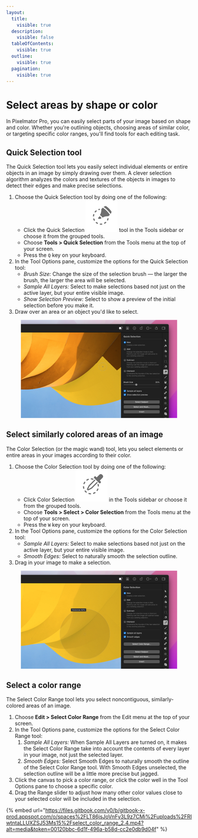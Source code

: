 ```yaml
---
layout:
  title:
    visible: true
  description:
    visible: false
  tableOfContents:
    visible: true
  outline:
    visible: true
  pagination:
    visible: true
---
```


# Select areas by shape or color

In Pixelmator Pro, you can easily select parts of your image based on shape and color. Whether you're outlining objects, choosing areas of similar color, or targeting specific color ranges, you'll find tools for each editing task.

## Quick Selection tool

The Quick Selection tool lets you easily select individual elements or entire objects in an image by simply drawing over them. A clever selection algorithm analyzes the colors and textures of the objects in images to detect their edges and make precise selections.

1. Choose the Quick Selection tool by doing one of the following:
   * Click the Quick Selection <img src="../.gitbook/assets/Quick-Selection.png" alt="" data-size="line"> tool in the Tools sidebar or choose it from the grouped tools.
   * Choose **Tools > Quick Selection** from the Tools menu at the top of your screen.
   * Press the `Q` key on your keyboard.
2. In the Tool Options pane, customize the options for the Quick Selection tool:
   * _Brush Size:_ Change the size of the selection brush — the larger the brush, the larger the area will be selected.
   * _Sample All Layers:_ Select to make selections based not just on the active layer, but your entire visible image.
   * _Show Selection Preview:_ Select to show a preview of the initial selection before you make it.
3. Draw over an area or an object you'd like to select.

<figure><img src="../.gitbook/assets/image (2).png" alt=""><figcaption></figcaption></figure>

## Select similarly colored areas of an image

The Color Selection (or the magic wand) tool, lets you select elements or entire areas in your images according to their color.

1. Choose the Color Selection tool by doing one of the following:
   * Click Color Selection <img src="../.gitbook/assets/Color-Selection.png" alt="" data-size="line"> in the Tools sidebar or choose it from the grouped tools.
   * Choose **Tools > Select > Color Selection** from the Tools menu at the top of your screen.
   * Press the `W` key on your keyboard.
2. In the Tool Options pane, customize the options for the Color Selection tool:
   * _Sample All Layers:_ Select to make selections based not just on the active layer, but your entire visible image.
   * _Smooth Edges:_ Select to naturally smooth the selection outline.
3. Drag in your image to make a selection.

<figure><img src="../.gitbook/assets/image (3).png" alt=""><figcaption></figcaption></figure>

## Select a color range

The Select Color Range tool lets you select noncontiguous, similarly-colored areas of an image.

1. Choose **Edit > Select Color Range** from the Edit menu at the top of your screen.
2. In the Tool Options pane, customize the options for the Select Color Range tool:
   1. _Sample All Layers:_ When Sample All Layers are turned on, it makes the Select Color Range take into account the contents of every layer in your image, not just the selected layer.
   2. _Smooth Edges:_ Select Smooth Edges to naturally smooth the outline of the Select Color Range tool. With Smooth Edges unselected, the selection outline will be a little more precise but jagged.
3. Click the canvas to pick a color range, or click the color well in the Tool Options pane to choose a specific color.
4. Drag the Range slider to adjust how many other color values close to your selected color will be included in the selection.

{% embed url="https://files.gitbook.com/v0/b/gitbook-x-prod.appspot.com/o/spaces%2FLT86jsJoVnFy3L9z7CMi%2Fuploads%2FRIwtntaLLUXZSJ53Ms15%2Fselect_color_range_2.4.mp4?alt=media&token=00120bbc-6d1f-496a-b58d-cc2e0db9d04f" %}

